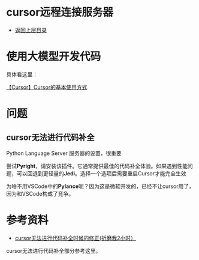 # cursor远程连接服务器

* [返回上层目录](../IDE-remote-link-server.md)

# 使用大模型开发代码

具体看这里：

[【Cursor】Cursor的基本使用方式](https://zhuanlan.zhihu.com/p/32081323818)

# 问题

## cursor无法进行代码补全

Python Language Server 服务器的设置，很重要

尝试**Pyright**，请安装该插件。它通常提供最佳的代码补全体验。如果遇到性能问题，可以回退到更轻量的**Jedi**。选择一个选项后需要重启Cursor才能完全生效

为啥不用VSCode中的**Pylance**呢？因为这是微软开发的，已经不让cursor用了，因为和VSCode构成了竞争。

# 参考资料

* [cursor无法进行代码补全时候的修正(折磨我2小时）](https://blog.csdn.net/ranzhiyimu/article/details/146153804)

cursor无法进行代码补全部分参考这里。

